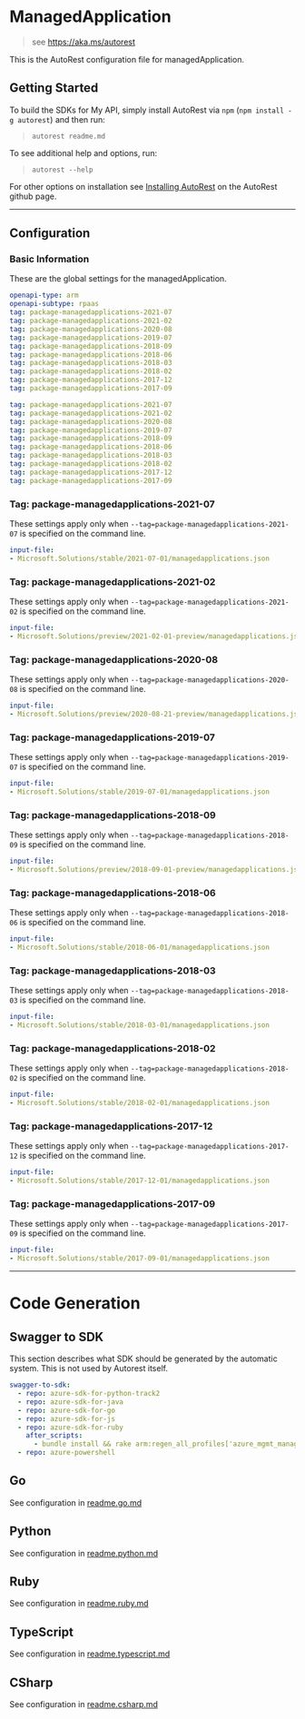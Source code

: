 # ManagedApplication

> see https://aka.ms/autorest

This is the AutoRest configuration file for managedApplication.

## Getting Started

To build the SDKs for My API, simply install AutoRest via `npm` (`npm install -g autorest`) and then run:

> `autorest readme.md`

To see additional help and options, run:

> `autorest --help`

For other options on installation see [Installing AutoRest](https://aka.ms/autorest/install) on the AutoRest github page.

---

## Configuration

### Basic Information

These are the global settings for the managedApplication.

```yaml
openapi-type: arm
openapi-subtype: rpaas
tag: package-managedapplications-2021-07
tag: package-managedapplications-2021-02
tag: package-managedapplications-2020-08
tag: package-managedapplications-2019-07
tag: package-managedapplications-2018-09
tag: package-managedapplications-2018-06
tag: package-managedapplications-2018-03
tag: package-managedapplications-2018-02
tag: package-managedapplications-2017-12
tag: package-managedapplications-2017-09
```

``` yaml $(package-managedapplications)
tag: package-managedapplications-2021-07
tag: package-managedapplications-2021-02
tag: package-managedapplications-2020-08
tag: package-managedapplications-2019-07
tag: package-managedapplications-2018-09
tag: package-managedapplications-2018-06
tag: package-managedapplications-2018-03
tag: package-managedapplications-2018-02
tag: package-managedapplications-2017-12
tag: package-managedapplications-2017-09
```


### Tag: package-managedapplications-2021-07

These settings apply only when `--tag=package-managedapplications-2021-07` is specified on the command line.

``` yaml $(tag) == 'package-managedapplications-2021-07'
input-file:
- Microsoft.Solutions/stable/2021-07-01/managedapplications.json
```

### Tag: package-managedapplications-2021-02

These settings apply only when `--tag=package-managedapplications-2021-02` is specified on the command line.

``` yaml $(tag) == 'package-managedapplications-2021-02'
input-file:
- Microsoft.Solutions/preview/2021-02-01-preview/managedapplications.json
```

### Tag: package-managedapplications-2020-08

These settings apply only when `--tag=package-managedapplications-2020-08` is specified on the command line.

``` yaml $(tag) == 'package-managedapplications-2020-08'
input-file:
- Microsoft.Solutions/preview/2020-08-21-preview/managedapplications.json
```

### Tag: package-managedapplications-2019-07

These settings apply only when `--tag=package-managedapplications-2019-07` is specified on the command line.

``` yaml $(tag) == 'package-managedapplications-2019-07'
input-file:
- Microsoft.Solutions/stable/2019-07-01/managedapplications.json
```

### Tag: package-managedapplications-2018-09

These settings apply only when `--tag=package-managedapplications-2018-09` is specified on the command line.

``` yaml $(tag) == 'package-managedapplications-2018-09'
input-file:
- Microsoft.Solutions/preview/2018-09-01-preview/managedapplications.json
```

### Tag: package-managedapplications-2018-06

These settings apply only when `--tag=package-managedapplications-2018-06` is specified on the command line.

``` yaml $(tag) == 'package-managedapplications-2018-06'
input-file:
- Microsoft.Solutions/stable/2018-06-01/managedapplications.json
```

### Tag: package-managedapplications-2018-03

These settings apply only when `--tag=package-managedapplications-2018-03` is specified on the command line.

``` yaml $(tag) == 'package-managedapplications-2018-03'
input-file:
- Microsoft.Solutions/stable/2018-03-01/managedapplications.json
```

### Tag: package-managedapplications-2018-02

These settings apply only when `--tag=package-managedapplications-2018-02` is specified on the command line.

``` yaml $(tag) == 'package-managedapplications-2018-02'
input-file:
- Microsoft.Solutions/stable/2018-02-01/managedapplications.json
```

### Tag: package-managedapplications-2017-12

These settings apply only when `--tag=package-managedapplications-2017-12` is specified on the command line.

``` yaml $(tag) == 'package-managedapplications-2017-12'
input-file:
- Microsoft.Solutions/stable/2017-12-01/managedapplications.json
```

### Tag: package-managedapplications-2017-09

These settings apply only when `--tag=package-managedapplications-2017-09` is specified on the command line.

``` yaml $(tag) == 'package-managedapplications-2017-09'
input-file:
- Microsoft.Solutions/stable/2017-09-01/managedapplications.json
```

---

# Code Generation

## Swagger to SDK

This section describes what SDK should be generated by the automatic system.
This is not used by Autorest itself.

```yaml $(swagger-to-sdk)
swagger-to-sdk:
  - repo: azure-sdk-for-python-track2
  - repo: azure-sdk-for-java
  - repo: azure-sdk-for-go
  - repo: azure-sdk-for-js
  - repo: azure-sdk-for-ruby
    after_scripts:
      - bundle install && rake arm:regen_all_profiles['azure_mgmt_managedApplication']
  - repo: azure-powershell
```

## Go

See configuration in [readme.go.md](./readme.go.md)

## Python

See configuration in [readme.python.md](./readme.python.md)

## Ruby

See configuration in [readme.ruby.md](./readme.ruby.md)

## TypeScript

See configuration in [readme.typescript.md](./readme.typescript.md)

## CSharp

See configuration in [readme.csharp.md](./readme.csharp.md)
